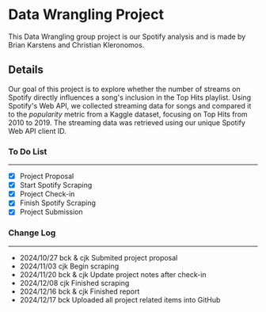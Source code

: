 # Data Wrangling Project
This Data Wrangling group project is our Spotify analysis and is made by Brian Karstens and Christian Kleronomos. 

## Details
Our goal of this project is to explore whether the number of streams on Spotify directly influences a song's inclusion in the Top Hits playlist. Using Spotify's Web API, we collected streaming data for songs and compared it to the *popularity* metric from a Kaggle dataset, focusing on Top Hits from 2010 to 2019. The streaming data was retrieved using our unique Spotify Web API client ID.

### To Do List

---

- [x] Project Proposal
- [x] Start Spotify Scraping
- [x] Project Check-in
- [x] Finish Spotify Scraping
- [x] Project Submission

### Change Log

---

- 2024/10/27    bck & cjk   Submited project proposal
- 2024/11/03    cjk         Begin scraping
- 2024/11/20    bck & cjk   Update project notes after check-in
- 2024/12/08    cjk         Finished scraping
- 2024/12/16    bck & cjk   Finished report
- 2024/12/17    bck         Uploaded all project related items into GitHub